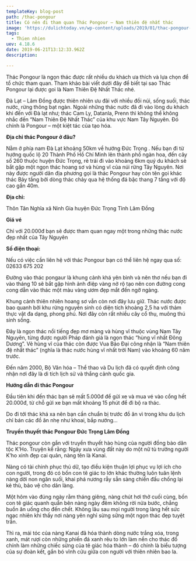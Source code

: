 ```yaml
---
templateKey: blog-post
path: /thac-pongour
title: Có nên đi tham quan Thác Pongour – Nam thiên đệ nhất thác
image: 'https://dulichtoday.vn/wp-content/uploads/2019/01/thac-pongour-lam-dong.jpg' 
tags:
  - Thien nhien
uev: 4.18.6
date: 2019-06-21T13:12:33.962Z
description:

---
```


Thác Pongour là ngọn thác được rất nhiều du khách ưa thích và lựa chọn để tổ chức tham quan. Tham khảo bài viết dưới đây để biết tại sao Thác Pongour lại được goi là Nam Thiên Đệ Nhất Thác nhé.


Đà Lạt – Lâm Đồng được thiên nhiên ưu đãi với nhiều đồi núi, sống suối, thác nước, rừng thông bạt ngàn. Ngoài những thác nước đã đi vào lòng du khách khi đến với Đà lạt như; thác Cam Ly, Datanla, Prenn thì không thể không nhắc đến “Nam Thiên Đệ Nhất Thác” của khu vực Nam Tây Nguyên. Đó chính là Pongour – một kiệt tác của tạo hóa.

**Địa chỉ thác Pongour ở đâu?**

Nằm ở phía nam Đà Lạt khoảng 50km về hướng Đức Trọng . Nếu bạn đi từ hướng quốc lộ 20 Thành Phố Hồ Chí Minh lên thành phố ngàn hoa, đến cây số 260 thuộc huyện Đức Trọng, rẻ trái đi vào khoảng 6km quý du khách sẽ bắt gặp một ngọn thác hoang sơ và hùng vĩ của núi rừng Tây Nguyên. Nơi này được người dân địa phương gọi là thác Pongour hay còn tên gọi khác thác Bảy tầng bởi dòng thác chảy qua hệ thống đá bậc thang 7 tầng với độ cao gần 40m.

**Địa chỉ:**

Thôn Tân Nghĩa xã Ninh Gia huyện Đức Trọng Tỉnh Lâm Đồng

**Giá vé**

Chỉ với 20.000đ bạn sẽ được tham quan ngay một trong những thác nước đẹp nhất của Tây Nguyên

**Số điện thoại:**

Nếu có việc cần liên hệ với thác Pongour bạn có thể liên hệ ngay qua số: 02633 675 202


Đường vào thác pongaur là khung cảnh khá yên bình và nên thơ nếu bạn đi vào tháng 10 sẽ bắt gặp hình ảnh điệp vàng nở rộ tạo nên con đường cong cong dẫn vào thác một màu vàng ươm đẹp mắt đến ngỡ ngàng.


Khung cảnh thiên nhiên hoang sơ vẫn còn nơi đây lưu giữ. Thác nước được bao quanh bởi khu rừng nguyên sinh có diện tích khoảng 2,5 ha với thảm thực vật đa dạng, phong phú. Nơi đây còn rất nhiều cây cổ thụ, muông thú sinh sống.


Đây là ngọn thác nổi tiếng đẹp mơ màng và hùng vĩ  thuộc vùng Nam Tây Nguyên, từng được người Pháp đánh giá là ngọn thác “hùng vĩ nhất Đông Dương”. Vẻ hùng vĩ của thác còn được Vua Bảo Đại công nhận là  “Nam thiên đệ nhất thác” (nghĩa là thác nước hùng vĩ nhất trời Nam) vào khoảng 60 năm trước.

Đến năm 2000, Bộ Văn hóa – Thể thao và Du lịch đã có quyết định công nhận nơi đây là di tích lịch sử và thắng cảnh quốc gia.

**Hướng dẫn đi thác Pongour**

Đầu tiên khi đến thác bạn sẽ mất 5.000đ để gửi xe và mua vé vào cổng hết 20.000đ, từ chỗ gửi xe bạn mất khoảng 15 phút để đi bộ ra thác.

Do đi tới thác khá xa nên bạn cần chuẩn bị trước đồ ăn vì trong khu du lịch chỉ bán các đồ ăn nhẹ như khoai, bắp nướng…

**Truyền thuyết thác Pongour Đức Trọng Lâm Đồng**

Thác pongour còn gắn với truyền thuyết hào hùng của người đồng bào dân tộc K’Ho. Truyện kể rằng: Ngày xưa vùng đất này do một nữ tù trưởng người K’ho xinh đẹp cai quản, nàng tên là Kanai.

Nàng có tài chinh phục thú dữ, tạo điều kiện thuận lợi phục vụ lợi ích cho con người, trong đó có bốn con tê giác to lớn khác thường luôn tuân lệnh nàng dời non ngăn suối, khai phá nương rẫy sẵn sàng chiến đấu chống lại kẻ thù, bảo vệ cho dân làng.

Một hôm vào đúng ngày rằm tháng giêng, nàng chút hơi thở cuối cùng, bốn con tê giác quanh quẩn bên nàng ngày đêm không rời nửa bước, chẳng buồn ăn uống cho đến chết. Không lâu sau mọi người trong làng hết sức ngạc nhiên khi thấy nơi nàng yên nghỉ sừng sững một ngọn thác đẹp tuyệt trần.

Thì ra, mái tóc của nàng Kanai đã hóa thành dòng nước trắng xóa, trong xanh, mát rượi còn những phiến đá xanh rêu to lớn làm nền cho thác đổ chính làm những chiếc sừng của tê giác hóa thành – đó chính là biểu tượng của sự đoàn kết, gắn bó vĩnh cửu giữa con người với thiên nhiên bao la.